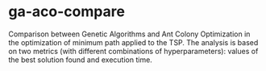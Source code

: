 # ga-aco-compare
Comparison between Genetic Algorithms and Ant Colony Optimization in the optimization of minimum path applied to the TSP. The analysis is based on two metrics (with different combinations of hyperparameters): values of the best solution found and execution time.
